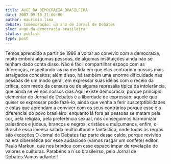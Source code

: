 ```yaml
---
title: AUGE DA DEMOCRACIA BRASILEIRA
date: 2007-09-10 21:00:00
author: mauricio.lima
debate: Comemoração: um ano de Jornal de Debates
slug: auge-da-democracia-brasileira
status: publish 
type: post
---
```


Temos aprendido a partir de 1986 a voltar ao convivio com a democracia, muito embora algumas pessoas, de algumas instituições ainda não se tenham dado conta disso. Não é fácil compartilhar espaço com as diferenças, respeitando-as na medida em que elas contrariem nossos mais arraigados conceitos; além disso, há também uma enorme dificuldade nas pessoas de um modo geral, em expressar suas idéias com o receio da crítica, com medo da censura ou de alguma represália típica da intolerância, que ainda se vê nos nossos dias.Aqui existe democracia, porque princípio elementar do Jornal de Debates é a liberdade de expressão: aquele que quiser se expressar pode fazê-lo, ainda que venha a ferir suscetptibilidades e estas que aprendam a conviver com os seus contrários porque esse é o diferencial do povo brasileiro: enquanto lá fora as pessoas se matam pela cor, pela religião, pela preferência sexual, nós conseguimos harmonizar palestinos e judeus, brancos e negros, cristãos e mulçumanos, enfim, o Brasil é essa imensa salada multicultural e fantástica, onde todas as regras são exceções.O Jornal de Debates faz parte desse caldo, porque revivido na era cibernética por esse audacioso (vamos rasgar um confete) editor Paulo Markun, que nos brindou com esse espaço ímpar de revelação de valores e cuilturas. Parabéns a n´so brasileirso, pelo Jornal de Debates.Vamos adiante !

